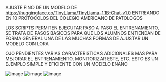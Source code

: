 AJUSTE FINO DE UN MODELO DE https://huggingface.co/TinyLlama/TinyLlama-1.1B-Chat-v1.0
ENTREANDO EN 10 PROTOCOLOS DEL COLEGIO AMERICANO DE PATOLOGOS

LOS SCRIPTS PERMITEN EJECUTAR PASO A PASO EL ENTRENAMIENTO, SE TRATA DE PASOS BASICOS
PARA QUE LOS ALUMNOS ENTIENDAN DE FORMA GENERAL UNA DE LAS MUCHAS FORMAS DE AJUSTAR UN MODELO CON LORA

OJO PENDIENTES VARIAS CARACTERISTICAS ADICIONALES MAS PARA MEJORAR EL ENTRENAMIENTO, MONITORIZAR ESTE, ETC. ESTO ES UN EJEMPLO SIMPLE 
Y EFICIENTE CON UN MODELO ENANO



![image](https://github.com/user-attachments/assets/ac876264-3805-4347-a6f2-699740f2fe22)
![image](https://github.com/user-attachments/assets/5b141a4b-f8a1-4474-a457-ca7be954a738)
![image](https://github.com/user-attachments/assets/2b7ef32d-faa3-43bd-b85a-7ee13ab14dde)
